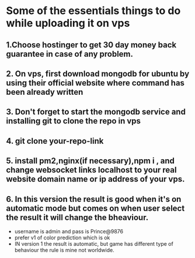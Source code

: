 # Some of the essentials things to do while uploading it on vps
## 1.Choose hostinger to get 30 day money back guarantee in case of any problem.
## 2. On vps, first download mongodb for ubuntu by using their official website where command has been already written
## 3. Don't forget to start the mongodb service and installing git to clone the repo in vps
## 4. git clone your-repo-link
## 5. install pm2,nginx(if necessary),npm i , and change websocket links localhost to your real website domain name or ip address of your vps.
## 6. In this version the result is good when it's on automatic mode but comes on when user select the result it will change the bheaviour.
* username is admin and pass is Prince@9876
* prefer v1 of color prediction which is ok
* IN version 1 the result is automatic, but game has different type of behaviour the rule is mine not worldwide.

